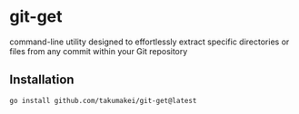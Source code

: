 # git-get
command-line utility designed to effortlessly extract specific directories or files from any commit within your Git repository

## Installation

```bash
go install github.com/takumakei/git-get@latest
```
